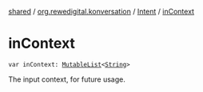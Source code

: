 [shared](../../index.md) / [org.rewedigital.konversation](../index.md) / [Intent](index.md) / [inContext](./in-context.md)

# inContext

`var inContext: `[`MutableList`](https://kotlinlang.org/api/latest/jvm/stdlib/kotlin.collections/-mutable-list/index.html)`<`[`String`](https://kotlinlang.org/api/latest/jvm/stdlib/kotlin/-string/index.html)`>`

The input context, for future usage.


